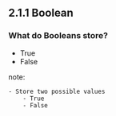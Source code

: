 ##  2.1.1 Boolean

<h3 class="fragment roll-in">What do Booleans store?</h3>
<ul class="fragment roll-in">
    <li>True</li>
    <li>False</li>
</ul>

note:

    - Store two possible values
        - True
        - False
